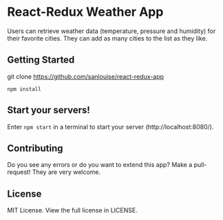# React-Redux Weather App

Users can retrieve weather data (temperature, pressure and humidity) for their favorite cities. They can add as many cities to the list as they like.

## Getting Started

git clone https://github.com/sanlouise/react-redux-app

```
npm install
```

## Start your servers!

Enter `npm start` in a terminal to start your server (http://localhost:8080/).

## Contributing

Do you see any errors or do you want to extend this app? Make a pull-request! They are very welcome.

## License

MIT License. View the full license in LICENSE.
